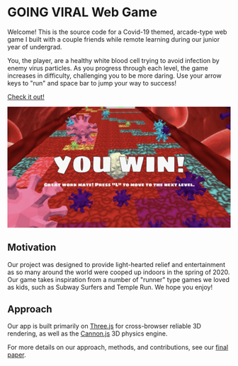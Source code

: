 # GOING VIRAL Web Game

Welcome! This is the source code for a Covid-19 themed, arcade-type web game I built with a couple friends while remote learning during our junior year of undergrad. 

You, the player, are a healthy white blood cell trying to avoid infection by enemy virus particles. As you progress through each level, the game increases in difficulty, challenging you to be more daring. Use your arrow keys to "run" and space bar to jump your way to success! 

[Check it out!](https://hyunsunk99.github.io/going-viral/)

![win screenshot](./assets/screenshot.png)

## Motivation
Our project was designed to provide light-hearted relief and entertainment as so many around the world were cooped up indoors in the spring of 2020. Our game takes inspiration from a number of "runner" type games we loved as kids, such as Subway Surfers and Temple Run. We hope you enjoy! 

## Approach
Our app is built primarily on [Three.js](https://threejs.org/) for cross-browser reliable 3D rendering, as well as the [Cannon.js](https://schteppe.github.io/cannon.js/) 3D physics engine. 

For more details on our approach, methods, and contributions, see our [final paper](https://github.com/hyunsunk99/going-viral/blob/master/COS%20426_%20Final%20Write%20Up.pdf).